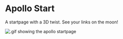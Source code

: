 # Apollo Start

A startpage with a 3D twist. See your links on the moon!

![.gif showing the apollo startpage](github/moon.gif)
